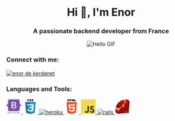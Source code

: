 <div align="center">
  <h1>Hi 👋, I'm Enor</h1>
  <h3>A passionate backend developer from France</h3>

  <img src="https://media.giphy.com/media/XO8RMtRaK73isIt0i2/giphy.gif" alt="Hello GIF"/>

  <h3 align="left">Connect with me:</h3>
  <p align="left">
  <a href="https://linkedin.com/in/enor de kerdanet" target="blank"><img align="center" src="https://raw.githubusercontent.com/rahuldkjain/github-profile-    readme-generator/master/src/images/icons/Social/linked-in-alt.svg" alt="enor de kerdanet" height="30" width="40" /></a>
</p>

  <h3 align="left">Languages and Tools:</h3>
  <p align="left"> <a href="https://getbootstrap.com" target="_blank" rel="noreferrer"> <img  src="https://raw.githubusercontent.com/devicons/devicon/master/icons/bootstrap/bootstrap-plain-wordmark.svg" alt="bootstrap" width="40" height="40"/> </a>  <a href="https://www.w3schools.com/css/" target="_blank" rel="noreferrer"> <img   src="https://raw.githubusercontent.com/devicons/devicon/master/icons/css3/css3-original-wordmark.svg" alt="css3" width="40" height="40"/> </a> <a   href="https://heroku.com" target="_blank" rel="noreferrer"> <img src="https://www.vectorlogo.zone/logos/heroku/heroku-icon.svg" alt="heroku" width="40"   height="40"/> </a> <a href="https://www.w3.org/html/" target="_blank" rel="noreferrer"> <img  src="https://raw.githubusercontent.com/devicons/devicon/master/icons/html5/html5-original-wordmark.svg" alt="html5" width="40" height="40"/> </a> <a  href="https://developer.mozilla.org/en-US/docs/Web/JavaScript" target="_blank" rel="noreferrer"> <img   src="https://raw.githubusercontent.com/devicons/devicon/master/icons/javascript/javascript-original.svg" alt="javascript" width="40" height="40"/> </a> <a  href="https://rubyonrails.org" target="_blank" rel="noreferrer"> <img src="https://raw.githubusercontent.com/devicons/devicon/master/icons/rails/rails- original-wordmark.svg" alt="rails" width="40" height="40"/> </a> <a href="https://www.ruby-lang.org/en/" target="_blank" rel="noreferrer"> <img   src="https://raw.githubusercontent.com/devicons/devicon/master/icons/ruby/ruby-original.svg" alt="ruby" width="40" height="40"/> </a> </p>
</div>

